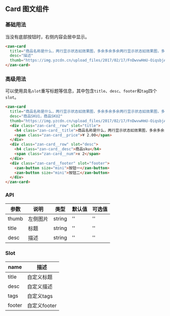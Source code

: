 ## Card 图文组件

### 基础用法

当没有底部按钮时，右侧内容会居中显示。

```html
<zan-card
  title="商品名称是什么，两行显示状态如效果图，多余多余多余两行显示状态如效果图，多余多余多余两行显示状态如效果图，多余多余多余两行显示状态如效果图，多余多余多余两行显示状态如效果图，多余多余多余"
  desc="描述"
  thumb="https://img.yzcdn.cn/upload_files/2017/02/17/FnDwvwHmU-OiqsbjAO5X7wh1KWrR.jpg!100x100.jpg">
</zan-card>

```

### 高级用法

可以使用具名`slot`重写标题等信息，其中包含`title`、`desc`、`footer`和`tag`四个`slot`。

```html
<zan-card
  title="商品名称是什么，两行显示状态如效果图，多余多余多余两行显示状态如效果图，多余多余多余两行显示状态如效果图，多余多余多余两行显示状态如效果图，多余多余多余两行显示状态如效果图，多余多余多余"
  desc="商品SKU1，商品SKU2"
  thumb="https://img.yzcdn.cn/upload_files/2017/02/17/FnDwvwHmU-OiqsbjAO5X7wh1KWrR.jpg!100x100.jpg">
  <div class="zan-card__row" slot="title">
    <h4 class="zan-card__title">商品名称是什么，两行显示状态如效果图，多余多余多余两行显示状态如效果图，多余多余多余两行显示状态如效果图，多余多余多余两行显示状态如效果图，多余多余多余两行显示状态如效果图，多余多余多余</h4>
    <span class="zan-card__price">¥ 2.00</span>
  </div>
  <div class="zan-card__row" slot="desc">
    <h4 class="zan-card__desc">商品sku</h4>
    <span class="zan-card__num">x 2</span>
  </div>
  <div class="zan-card__footer" slot="footer">
    <zan-button size="mini">按钮一</zan-button>
    <zan-button size="mini">按钮二</zan-button>
  </div>
</zan-card>
```

### API

| 参数       | 说明      | 类型       | 默认值       | 可选值       |
|-----------|-----------|-----------|-------------|-------------|
| thumb | 左侧图片 | string  | ''          | ''          |
| title | 标题 | string  | ''          | ''          |
| desc | 描述 | string  | ''          | ''          |


### Slot

| name       | 描述      |
|-----------|-----------|
| title | 自定义标题 |
| desc | 自定义描述 |
| tags | 自定义tags |
| footer | 自定义footer |
